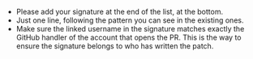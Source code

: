 * Please add your signature at the end of the list, at the bottom.
* Just one line, following the pattern you can see in the existing ones.
* Make sure the linked username in the signature matches exactly the GitHub
  handler of the account that opens the PR. This is the way to ensure the
  signature belongs to who has written the patch.
